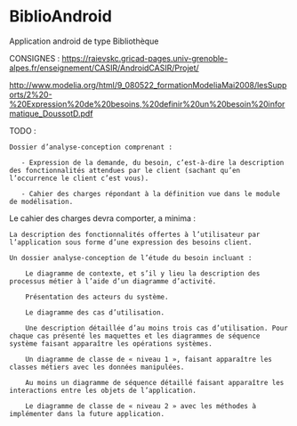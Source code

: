 # BiblioAndroid
Application android de type Bibliothèque

CONSIGNES :
  https://raievskc.gricad-pages.univ-grenoble-alpes.fr/enseignement/CASIR/AndroidCASIR/Projet/
  
  http://www.modelia.org/html/9_080522_formationModeliaMai2008/lesSupports/2%20-%20Expression%20de%20besoins,%20definir%20un%20besoin%20informatique_DoussotD.pdf
  
TODO : 

    Dossier d’analyse-conception comprenant :

       - Expression de la demande, du besoin, c’est-à-dire la description des fonctionnalités attendues par le client (sachant qu’en l’occurrence le client c’est vous).

       - Cahier des charges répondant à la définition vue dans le module de modélisation.
      

Le cahier des charges devra comporter, a minima :

    La description des fonctionnalités offertes à l’utilisateur par l’application sous forme d’une expression des besoins client.

    Un dossier analyse-conception de l’étude du besoin incluant :

        Le diagramme de contexte, et s’il y lieu la description des processus métier à l’aide d’un diagramme d’activité.

        Présentation des acteurs du système.

        Le diagramme des cas d’utilisation.

        Une description détaillée d’au moins trois cas d’utilisation. Pour chaque cas présenté les maquettes et les diagrammes de séquence système faisant apparaître les opérations systèmes.

        Un diagramme de classe de « niveau 1 », faisant apparaître les classes métiers avec les données manipulées.

        Au moins un diagramme de séquence détaillé faisant apparaître les interactions entre les objets de l’application.

        Le diagramme de classe de « niveau 2 » avec les méthodes à implémenter dans la future application.
